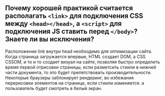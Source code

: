 ## Почему хорошей практикой считается располагать `<link>` для подключения CSS между `<head></head>`, а `<script>` для подключения JS ставить перед `</body>`? Знаете ли вы исключения?

Расположение link внутри head необходимо для оптимизации сайта. Когда страница загружается впервые, HTML создает DOM, а CSS CSSOM, и то и то создает визуал на сайте, позволяя быстро определить время первой отрисовки страницы, если разметсить стиили в нижней части документа, то это будет препятствовать производительности. Некоторые браузеры заблокирует рендеринг, во избежания перерисовки элементов на странице, если стиили изменяется. а пользователь будет смотреть в белый экран.